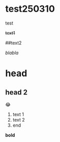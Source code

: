 # test250310
test

~~text1~~

##text2

*blabla*

head
=======

head 2
------------

:joy:

1. text 1
2. text 2
3. end

**bold**
